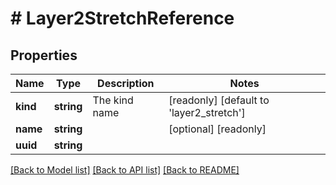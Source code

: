 # # Layer2StretchReference

## Properties

Name | Type | Description | Notes
------------ | ------------- | ------------- | -------------
**kind** | **string** | The kind name | [readonly] [default to 'layer2_stretch']
**name** | **string** |  | [optional] [readonly]
**uuid** | **string** |  |

[[Back to Model list]](../../README.md#models) [[Back to API list]](../../README.md#endpoints) [[Back to README]](../../README.md)
